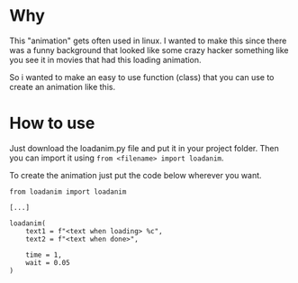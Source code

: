 
# Why
This "animation" gets often used in linux.
I wanted to make this since there was a funny background that
looked like some crazy hacker something like you see it in movies
that had this loading animation.

So i wanted to make an easy to use function (class) that you can use
to create an animation like this.

# How to use
Just download the loadanim.py file and put it in your project folder.
Then you can import it using `from <filename> import loadanim`.

To create the animation just put the code below wherever you want.
```
from loadanim import loadanim

[...]

loadanim(
    text1 = f"<text when loading> %c",
    text2 = f"<text when done>",

    time = 1,
    wait = 0.05
)
```
